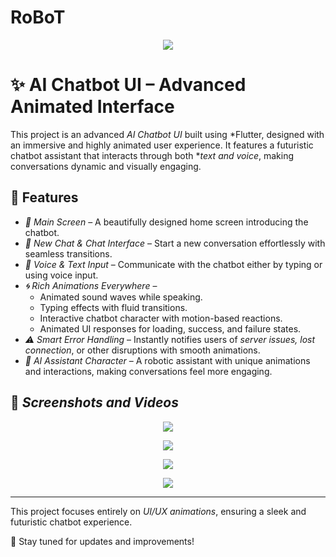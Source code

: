 # RoBoT
<p align="center"><img src="https://github.com/seifoueslati/RoBoT/blob/main/Files/play_store_512.png" ></p>
 
# ✨ AI Chatbot UI – Advanced Animated Interface  

This project is an advanced *AI Chatbot UI* built using *Flutter, designed with an immersive and highly animated user experience. It features a futuristic chatbot assistant that interacts through both **text and voice*, making conversations dynamic and visually engaging.  

## 🚀 Features  

- *📱 Main Screen* – A beautifully designed home screen introducing the chatbot.  
- *💬 New Chat & Chat Interface* – Start a new conversation effortlessly with seamless transitions.  
- *🎤 Voice & Text Input* – Communicate with the chatbot either by typing or using voice input.  
- *🌀 Rich Animations Everywhere* –  
  - Animated sound waves while speaking.  
  - Typing effects with fluid transitions.  
  - Interactive chatbot character with motion-based reactions.  
  - Animated UI responses for loading, success, and failure states.  
- *⚠️ Smart Error Handling* – Instantly notifies users of *server issues, lost connection*, or other disruptions with smooth animations.  
- *🤖 AI Assistant Character* – A robotic assistant with unique animations and interactions, making conversations feel more engaging.  


## 📸 *Screenshots and Videos*  
<p align="center"><img src="https://github.com/seifoueslati/RoBoT/blob/main/Files/pic%20(10).png" ></p><p align="center"><img src="https://github.com/seifoueslati/RoBoT/blob/main/Files/pic%20(15).png" ></p><p align="center"><img src="https://github.com/seifoueslati/RoBoT/blob/main/Files/pic%20(3).png" ></p><p align="center"><img src="https://github.com/seifoueslati/RoBoT/blob/main/Files/pic%20(8).png" ></p>

---

This project focuses entirely on *UI/UX animations*, ensuring a sleek and futuristic chatbot experience.  

🔗 Stay tuned for updates and improvements!
